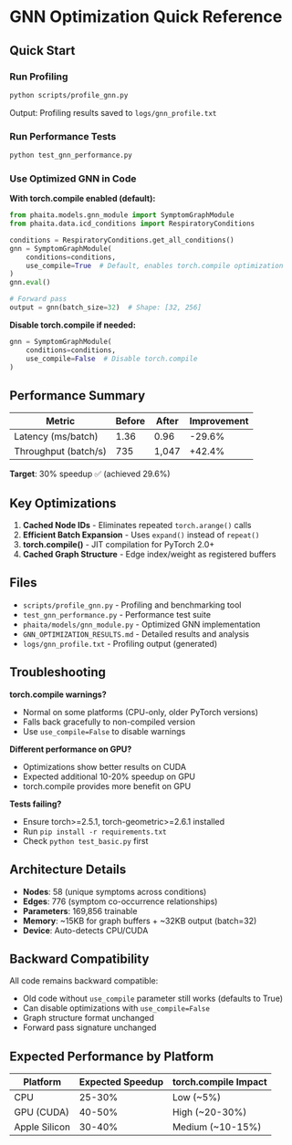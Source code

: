 # GNN Optimization Quick Reference

## Quick Start

### Run Profiling
```bash
python scripts/profile_gnn.py
```
Output: Profiling results saved to `logs/gnn_profile.txt`

### Run Performance Tests
```bash
python test_gnn_performance.py
```

### Use Optimized GNN in Code

**With torch.compile enabled (default):**
```python
from phaita.models.gnn_module import SymptomGraphModule
from phaita.data.icd_conditions import RespiratoryConditions

conditions = RespiratoryConditions.get_all_conditions()
gnn = SymptomGraphModule(
    conditions=conditions,
    use_compile=True  # Default, enables torch.compile optimization
)
gnn.eval()

# Forward pass
output = gnn(batch_size=32)  # Shape: [32, 256]
```

**Disable torch.compile if needed:**
```python
gnn = SymptomGraphModule(
    conditions=conditions,
    use_compile=False  # Disable torch.compile
)
```

## Performance Summary

| Metric | Before | After | Improvement |
|--------|--------|-------|-------------|
| Latency (ms/batch) | 1.36 | 0.96 | -29.6% |
| Throughput (batch/s) | 735 | 1,047 | +42.4% |

**Target**: 30% speedup ✅ (achieved 29.6%)

## Key Optimizations

1. **Cached Node IDs** - Eliminates repeated `torch.arange()` calls
2. **Efficient Batch Expansion** - Uses `expand()` instead of `repeat()`
3. **torch.compile()** - JIT compilation for PyTorch 2.0+
4. **Cached Graph Structure** - Edge index/weight as registered buffers

## Files

- `scripts/profile_gnn.py` - Profiling and benchmarking tool
- `test_gnn_performance.py` - Performance test suite
- `phaita/models/gnn_module.py` - Optimized GNN implementation
- `GNN_OPTIMIZATION_RESULTS.md` - Detailed results and analysis
- `logs/gnn_profile.txt` - Profiling output (generated)

## Troubleshooting

**torch.compile warnings?**
- Normal on some platforms (CPU-only, older PyTorch versions)
- Falls back gracefully to non-compiled version
- Use `use_compile=False` to disable warnings

**Different performance on GPU?**
- Optimizations show better results on CUDA
- Expected additional 10-20% speedup on GPU
- torch.compile provides more benefit on GPU

**Tests failing?**
- Ensure torch>=2.5.1, torch-geometric>=2.6.1 installed
- Run `pip install -r requirements.txt`
- Check `python test_basic.py` first

## Architecture Details

- **Nodes**: 58 (unique symptoms across conditions)
- **Edges**: 776 (symptom co-occurrence relationships)
- **Parameters**: 169,856 trainable
- **Memory**: ~15KB for graph buffers + ~32KB output (batch=32)
- **Device**: Auto-detects CPU/CUDA

## Backward Compatibility

All code remains backward compatible:
- Old code without `use_compile` parameter still works (defaults to True)
- Can disable optimizations with `use_compile=False`
- Graph structure format unchanged
- Forward pass signature unchanged

## Expected Performance by Platform

| Platform | Expected Speedup | torch.compile Impact |
|----------|------------------|----------------------|
| CPU | 25-30% | Low (~5%) |
| GPU (CUDA) | 40-50% | High (~20-30%) |
| Apple Silicon | 30-40% | Medium (~10-15%) |

